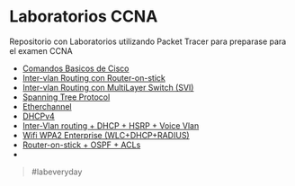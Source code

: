 # Laboratorios CCNA
Repositorio con Laboratorios utilizando Packet Tracer para preparase para el examen CCNA

- [Comandos Basicos de Cisco](01-CCNA%20lab%20Configuración%20Basica%20Cisco.md)
- [Inter-vlan Routing con Router-on-stick](02-CCNA%20lab%20Intervlan%20routing%20ROS.md)
- [Inter-vlan Routing con MultiLayer Switch (SVI)](03-CCNA%20lab%20Intervlan%20routing%20Multilayer%20(SVI).md)
- [Spanning Tree Protocol](04-CCNA%20lab%20Spanning%20Tree%20Protocol.md)
- [Etherchannel](05-CCNA%20lab%20Etherchannel.md)
- [DHCPv4](06-CCNA%20lab%20DHCPv4.md)
- [Inter-Vlan routing + DHCP + HSRP + Voice Vlan](07-CCNA%20Inter-VLAN%20+%20DHCP%20+%20HSRP%20+%20VoiceVLAN.md)
- [Wifi WPA2 Enterprise (WLC+DHCP+RADIUS)](08-CCNA%20lab%20WLAN+DHCP+RADIUS.md)
- [Router-on-stick + OSPF + ACLs](09-CCNA3%20Lab%20ROS%20+%20OSPF%20+%20ACL.md)
- 
>#labeveryday